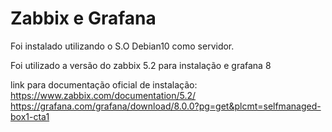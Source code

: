 # Zabbix e Grafana

Foi instalado utilizando o S.O Debian10 como servidor.

Foi utilizado a versão do zabbix 5.2 para instalação e grafana 8

link para documentação oficial de instalação:
https://www.zabbix.com/documentation/5.2/
https://grafana.com/grafana/download/8.0.0?pg=get&plcmt=selfmanaged-box1-cta1


